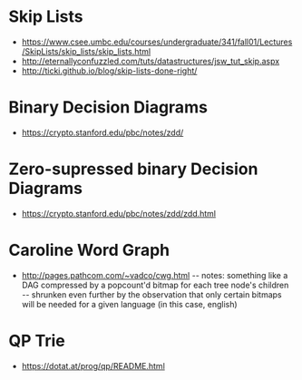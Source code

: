 # Skip Lists
- https://www.csee.umbc.edu/courses/undergraduate/341/fall01/Lectures/SkipLists/skip_lists/skip_lists.html
- http://eternallyconfuzzled.com/tuts/datastructures/jsw_tut_skip.aspx
- http://ticki.github.io/blog/skip-lists-done-right/

# Binary Decision Diagrams
- https://crypto.stanford.edu/pbc/notes/zdd/

# Zero-supressed binary Decision Diagrams
- https://crypto.stanford.edu/pbc/notes/zdd/zdd.html

# Caroline Word Graph
- http://pages.pathcom.com/~vadco/cwg.html
-- notes: something like a DAG compressed by a popcount'd bitmap for each tree node's children
-- shrunken even further by the observation that only certain bitmaps will be needed for a given language (in this case, english)

# QP Trie
- https://dotat.at/prog/qp/README.html